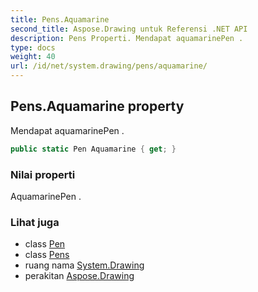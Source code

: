 ```yaml
---
title: Pens.Aquamarine
second_title: Aspose.Drawing untuk Referensi .NET API
description: Pens Properti. Mendapat aquamarinePen .
type: docs
weight: 40
url: /id/net/system.drawing/pens/aquamarine/
---
```

## Pens.Aquamarine property

Mendapat aquamarinePen .

```csharp
public static Pen Aquamarine { get; }
```

### Nilai properti

AquamarinePen .

### Lihat juga

* class [Pen](../../pen/)
* class [Pens](../)
* ruang nama [System.Drawing](../../pens/)
* perakitan [Aspose.Drawing](../../../)



